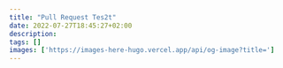 ```yaml
---
title: "Pull Request Tes2t"
date: 2022-07-27T18:45:27+02:00
description: 
tags: []
images: ['https://images-here-hugo.vercel.app/api/og-image?title=']
---
```


